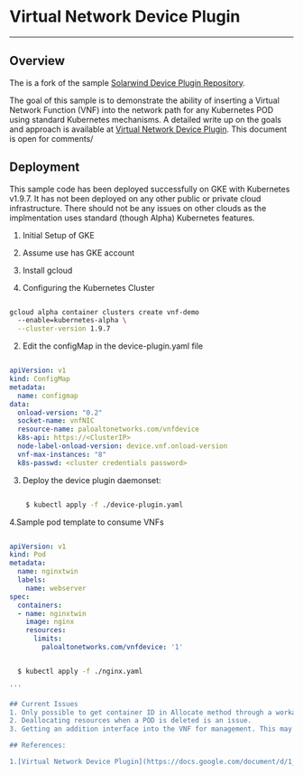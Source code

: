 # Virtual Network Device Plugin
--------------------------------

## Overview
The is a fork of the sample [Solarwind Device Plugin Repository](https://github.com/vikaschoudhary16/sfc-device-plugin).

The goal of this sample is to demonstrate the ability of inserting a Virtual Network Function (VNF) into the network path
for any Kubernetes POD using standard Kubernetes mechanisms. A detailed write up on the goals and approach is available at
[Virtual Network Device Plugin](https://docs.google.com/document/d/1_weY_f6j4et56mCZGhbXfCiwvyWxFIwUKl4R0fc1F5c/edit#heading=h.d463l2cyl7wb). This
document is open for comments/


## Deployment

This sample code has been deployed successfully on GKE with Kubernetes v1.9.7. It has not been deployed on any other public or private cloud infrastructure. There should not be any issues on other clouds as the implmentation uses standard (though Alpha) Kubernetes features.

1. Initial Setup of GKE
  1. Assume use has GKE account
  1. Install gcloud

1. Configuring the Kubernetes Cluster

```bash

gcloud alpha container clusters create vnf-demo
  --enable=kubernetes-alpha \
  --cluster-version 1.9.7

``` 

2. Edit the configMap in the device-plugin.yaml file

```yaml

apiVersion: v1
kind: ConfigMap
metadata:
  name: configmap
data:
  onload-version: "0.2"
  socket-name: vnfNIC
  resource-name: paloaltonetworks.com/vnfdevice
  k8s-api: https://<ClusterIP>
  node-label-onload-version: device.vnf.onload-version
  vnf-max-instances: "8"
  k8s-passwd: <cluster credentials password>

```

3. Deploy the device plugin daemonset:

```bash

    $ kubectl apply -f ./device-plugin.yaml

```

4.Sample pod template to consume VNFs

```yaml

apiVersion: v1
kind: Pod
metadata:
  name: nginxtwin
  labels:
    name: webserver
spec:
  containers:
  - name: nginxtwin
    image: nginx
    resources:
      limits:
        paloaltonetworks.com/vnfdevice: '1'

```

```bash

  $ kubectl apply -f ./nginx.yaml

'''

## Current Issues
1. Only possible to get container ID in Allocate method through a workaround.
2. Deallocating resources when a POD is deleted is an issue.
3. Getting an addition interface into the VNF for management. This may be possible using another veth pair and a local IP-Tables rule on a well known port.

## References:

1.[Virtual Network Device Plugin](https://docs.google.com/document/d/1_weY_f6j4et56mCZGhbXfCiwvyWxFIwUKl4R0fc1F5c/edit#heading=h.d463l2cyl7wb). 
